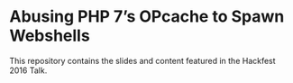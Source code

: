 # Abusing PHP 7’s OPcache to Spawn Webshells

This repository contains the slides and content featured in the Hackfest 2016 Talk.
